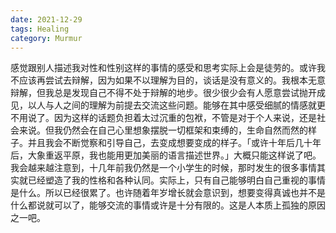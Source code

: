 ```yaml
---
date: 2021-12-29
tags: Healing
category: Murmur
---
```


感觉跟别人描述我对性和性别这样的事情的感受和思考实际上会是徒劳的。或许我不应该再尝试去辩解，因为如果不以理解为目的，谈话是没有意义的。我根本无意辩解，但我总是发现自己不得不处于辩解的地步。很少很少会有人愿意尝试抛开成见，以人与人之间的理解为前提去交流这些问题。能够在其中感受细腻的情感就更不用说了。因为这样的话题负担着太过沉重的包袱，不管是对于个人来说，还是社会来说。但我仍然会在自己心里想象摆脱一切框架和束缚的，生命自然而然的样子。并且我会不断觉察和引导自己，去变成想要变成的样子。「或许十年后几十年后，大象重返平原，我也能用更加美丽的语言描述世界。」大概只能这样说了吧。我会越来越注意到，十几年前我仍然是一个小学生的时候，那时发生的很多事情其实就已经塑造了我的性格和各种认同。实际上，只有自己能够明白自己重视的事情是什么。所以已经很累了。也许随着年岁增长就会意识到，想要变得真诚也并不是什么都说就可以了，能够交流的事情或许是十分有限的。这是人本质上孤独的原因之一吧。